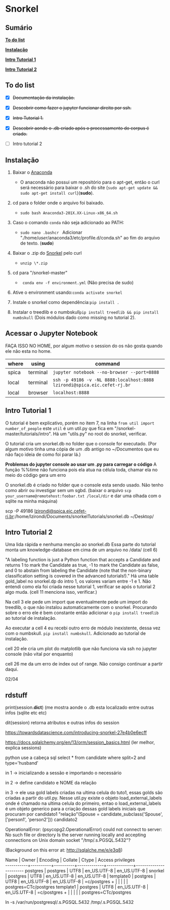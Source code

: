 # Snorkel

## Sumário

[**To do list**](https://github.com/zirondi/snorkel/blob/master/README.md#to-do-list)

[**Instalação**](https://github.com/zirondi/snorkel/blob/master/README.md#instalação)

[**Intro Tutorial 1**](https://github.com/zirondi/snorkel/blob/master/README.md#intro-tutorial-1)

[**Intro Tutorial 2**](https://github.com/zirondi/snorkel/blob/master/README.md#intro-tutorial-2)

## To do list
- [x] ~~Documentação da instalação.~~
- [x] ~~Descobrir como fazer o jupyter funcionar direito por ssh.~~
- [x] ~~Intro Tutorial 1.~~
- [x] ~~Descobrir aonde o .db criado após o processamento do corpus é criado.~~
- [ ] Intro tutorial 2


## Instalação 
1. Baixar o [Anaconda](https://www.anaconda.com/distribution/)
    - O anaconda não possui um repositório para o apt-get, então o curl será necessário para baixar o .sh do site (```sudo apt-get update && sudo apt-get install curl```)(**sudo**).
  
2. cd para o folder onde o arquivo foi baixado.
    - ```sudo bash Anaconda3-201X.XX-Linux-x86_64.sh```

3. Caso o comando ```conda``` não seja adicionado ao PATH:
    - ```sudo nano .bashcr ```
      Adicionar "./home/*user*/anaconda3/etc/profile.d/conda.sh" ao fim do arquivo de texto. (**sudo**)
      
4. Baixar o .zip do [Snorkel](https://github.com/HazyResearch/snorkel) pelo curl
	- ```unzip \*.zip```

5. cd para "/snorkel-master"
	- ``` conda env -f environment.yml``` (Não precisa de sudo)

6. Ative o environment usando:```conda activate snorkel```

7. Instale o snorkel como dependência:``` pip install . ```

8. Instalar o treedlib e o numbskull```pip install treedlib && pip install numbskull``` (Dois módulos dado como missing no tutorial 2). 

## Acessar o Jupyter Notebook

FAÇA ISSO NO HOME, por algum motivo o session do os não gosta quando ele não esta no home.

| where  | using    | command                                          |
| ------ | -------- | ------------------------------------------------ |
| spica | terminal | `jupyter notebook --no-browser --port=8888`      |
| local  | terminal | `ssh -p 49186 -v -NL 8888:localhost:8888 lzirondi@spica.eic.cefet-rj.br` |
| local  | browser  | `localhost:8888`                                 |


## Intro Tutorial 1
O tutorial é bem explicativo, porém no item 7, na linha ```from util import number_of_people``` este ```util``` é um util.py que fica em "/snorkel-master/tutorials/intro".
Há um "utils.py" no root do snorkel, verificar.

O tutorial cria um snorkel.db no folder que o console for executado. (Por algum motivo tinha uma cópia de um .db antigo no ~/Documentos que eu não faço ideia de como foi parar lá.)

**Problemas do jupyter console ao usar um .py para carregar o código**
	A função %%time não funciona pois ela atua na célula toda, chamar ela no meio do código gera um erro

O snorkel.db é criado no folder que o console esta sendo usado. Não tenho como abrir ou investigar sem um sgbd.
(baixar o arquivo ```scp your_username@remotehost:foobar.txt /local/dir``` e dar uma olhada com o sqlite na minha máquina)

scp -P 49186 lzirondi@spica.eic.cefet-rj.br:/home/lzirondi/Documents/snorkelTutorials/snorkel.db ~/Desktop/


## Intro Tutorial 2

Uma lida rápida e nenhuma menção ao snorkel.db
Essa parte do tutorial monta um knowledge-database em cima de um arquivo no /data/ (cell 6)

"A labeling function is just a Python function that accepts a Candidate and returns 1 to mark the Candidate as true, -1 to mark the Candidate as false, and 0 to abstain from labeling the Candidate (note that the non-binary classification setting is covered in the advanced tutorials!)." Há uma table gold_label no snorkel.dp do intro 1, os valores variam entre -1 e 1. Não entendi como ela foi criada nesse tutorial 1, verificar se após o tutorial 2 algo muda. (cell 11 menciona isso, verificar.)

Na cell 3 ele pede um import que eventualmente pede um import do treedlib, o que não instalou automaticamente com o snorkel. Procurando sobre o erro ele é bem constante então adicionar o ```pip install treedlib``` ao tutorial de instalação.

Ao executar a cell 4 eu recebi outro erro de módulo inexistente, dessa vez com o numbskull. ```pip install numbskull```. Adicionado ao tutorial de instalação.

cell 20 ele cria um plot do matplotlib que não funciona via ssh no jupyter console (não vital por enquanto)

cell 26 me da um erro de index out of range. Não consigo continuar a partir daqui.

02/04














## rdstuff

print(session.__dict__) (me mostra aonde o .db esta localizado entre outras infos (sqlite etc etc)

dit(session) retorna atributos e outras infos do session

https://towardsdatascience.com/introducing-snorkel-27e4b0e6ecff

https://docs.sqlalchemy.org/en/13/orm/session_basics.html (ler melhor, explica sessions)


python use a cabeça 
sql select * from candidate where split=2 and type='husband'

in 1 -> inicializando a sessão e importando o necessário

in 2 -> define candidato e NOME da relação

in 3 -> ele usa gold labels criadas na ultima celula do tuto1, essas golds são criadas a partir do util.py. Nesse util.py existe o objeto load_external_labels onde é chamado na ultima celula do primeiro, entao o load_external_labels é um objeto generico para a criação dessas gold labels iniciais que procuram por candidato1 "relação"(Spouse = candidate_subclass('Spouse', ['person1', 'person2'])) candidato2


OperationalError: (psycopg2.OperationalError) could not connect to server: No such file or directory
	Is the server running locally and accepting
	connections on Unix domain socket "/tmp/.s.PGSQL.5432"?

(Background on this error at: http://sqlalche.me/e/e3q8)


   Name    |  Owner   | Encoding |   Collate   |    Ctype    |   Access privileges   
-----------+----------+----------+-------------+-------------+-----------------------
 postgres  | postgres | UTF8     | en_US.UTF-8 | en_US.UTF-8 | 
 snorkel   | postgres | UTF8     | en_US.UTF-8 | en_US.UTF-8 | 
 template0 | postgres | UTF8     | en_US.UTF-8 | en_US.UTF-8 | =c/postgres          +
           |          |          |             |             | postgres=CTc/postgres
 template1 | postgres | UTF8     | en_US.UTF-8 | en_US.UTF-8 | =c/postgres          +
           |          |          |             |             | postgres=CTc/postgres


ln -s /var/run/postgresql/.s.PGSQL.5432 /tmp/.s.PGSQL.5432

